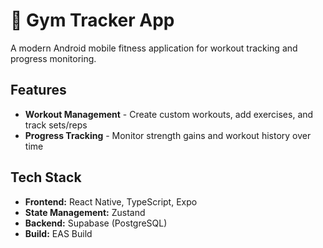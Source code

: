 # 💪 Gym Tracker App

A modern Android mobile fitness application for workout tracking and progress monitoring.

## Features

- **Workout Management** - Create custom workouts, add exercises, and track sets/reps
- **Progress Tracking** - Monitor strength gains and workout history over time

## Tech Stack

- **Frontend:** React Native, TypeScript, Expo
- **State Management:** Zustand
- **Backend:** Supabase (PostgreSQL)
- **Build:** EAS Build 
